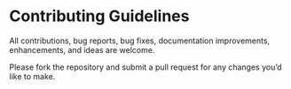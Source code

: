 # Contributing Guidelines

All contributions, bug reports, bug fixes, documentation improvements, enhancements, and ideas are welcome.

Please fork the repository and submit a pull request for any changes you’d like to make.
